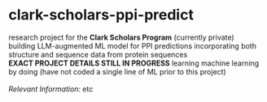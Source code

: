 # clark-scholars-ppi-predict
research project for the **Clark Scholars Program** (currently private)\
building LLM-augmented ML model for PPI predictions incorporating both structure and sequence data from protein sequences\
**EXACT PROJECT DETAILS STILL IN PROGRESS**
learning machine learning by doing (have not coded a single line of ML prior to this project) \
\
*Relevant Information:* 
etc
